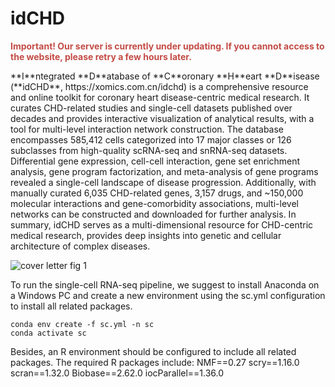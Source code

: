 # idCHD
<p style="color:#c34b45"><b>Important! Our server is currently under updating. If you cannot access to the website, please retry a few hours later.</b></p>
**I**ntegrated **D**atabase of **C**oronary **H**eart **D**isease (**idCHD**, https://xomics.com.cn/idchd) is a comprehensive resource and online toolkit for coronary heart disease-centric medical research. It curates CHD-related studies and single-cell datasets published over decades and provides interactive visualization of analytical results, with a tool for multi-level interaction network construction. The database encompasses 585,412 cells categorized into 17 major classes or 126 subclasses from high-quality scRNA-seq and snRNA-seq datasets. Differential gene expression, cell-cell interaction, gene set enrichment analysis, gene program factorization, and meta-analysis of gene programs revealed a single-cell landscape of disease progression. Additionally, with manually curated 6,035 CHD-related genes, 3,157 drugs, and ~150,000 molecular interactions and gene-comorbidity associations, multi-level networks can be constructed and downloaded for further analysis. In summary, idCHD serves as a multi-dimensional resource for CHD-centric medical research, provides deep insights into genetic and cellular architecture of complex diseases.

![cover letter fig 1](https://github.com/user-attachments/assets/73e19c35-5de9-4bb6-9bf5-4cf90350b000)

To run the single-cell RNA-seq pipeline, we suggest to install Anaconda on a Windows PC and create a new environment using the sc.yml configuration to install all related packages.
```
conda env create -f sc.yml -n sc
conda activate sc
```
Besides, an R environment should be configured to include all related packages. The required R packages include:
NMF==0.27
scry==1.16.0
scran==1.32.0
Biobase==2.62.0
iocParallel==1.36.0
